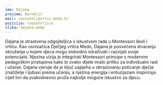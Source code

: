 ```yaml
---
ime: Dajana
prezime: Barukčić
mail: ravnatelj@vrtic-medo.hr
pozicija: ravnateljica
slika: dajana.webp
---
```


Dajana je strastvena odgojiteljica s iskustvom rada u Montessori školi i vrtiću. Kao osnivačica Dječjeg vrtića Medo, Dajana je posvećena stvaranju okruženja u kojem djeca mogu slobodno istraživati i razvijati svoje potencijale. Njezina vizija je integrirati Montessori principe s modernim pedagoškim pristupima kako bi svako dijete imalo priliku za individualni rast i učenje. Dajana vjeruje da je ključ uspjeha u obrazovanju poticanje dječje znatiželje i ljubavi prema učenju, a njezina energija i entuzijazam inspiriraju cijeli tim da svakodnevno pruža najbolje moguće iskustvo za djecu.
